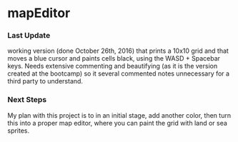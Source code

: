 # mapEditor

### Last Update

working version (done October 26th, 2016) that prints a 10x10 grid and that moves a blue cursor and paints cells black, using the WASD + Spacebar keys. Needs extensive commenting and beautifying (as it is the version created at the bootcamp) so it several commented notes unnecessary for a third party to understand.

### Next Steps
My plan with this project is to in an initial stage, add another color, then turn this into a proper map editor, where you can paint the grid with land or sea sprites.
